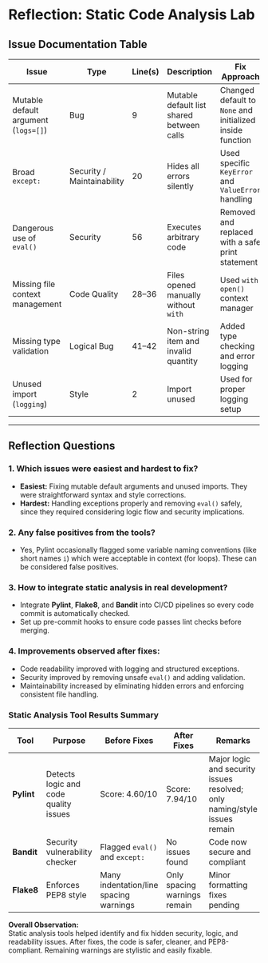 # Reflection: Static Code Analysis Lab

## Issue Documentation Table

| **Issue** | **Type** | **Line(s)** | **Description** | **Fix Approach** |
|------------|-----------|--------------|------------------|------------------|
| Mutable default argument (`logs=[]`) | Bug | 9 | Mutable default list shared between calls | Changed default to `None` and initialized inside function |
| Broad `except:` | Security / Maintainability | 20 | Hides all errors silently | Used specific `KeyError` and `ValueError` handling |
| Dangerous use of `eval()` | Security | 56 | Executes arbitrary code | Removed and replaced with a safe print statement |
| Missing file context management | Code Quality | 28–36 | Files opened manually without `with` | Used `with open()` context manager |
| Missing type validation | Logical Bug | 41–42 | Non-string item and invalid quantity | Added type checking and error logging |
| Unused import (`logging`) | Style | 2 | Import unused | Used for proper logging setup |

---

## Reflection Questions

### 1. Which issues were easiest and hardest to fix?
- **Easiest:** Fixing mutable default arguments and unused imports. They were straightforward syntax and style corrections.
- **Hardest:** Handling exceptions properly and removing `eval()` safely, since they required considering logic flow and security implications.

### 2. Any false positives from the tools?
- Yes, Pylint occasionally flagged some variable naming conventions (like short names `i`) which were acceptable in context (for loops). These can be considered false positives.

### 3. How to integrate static analysis in real development?
- Integrate **Pylint**, **Flake8**, and **Bandit** into CI/CD pipelines so every code commit is automatically checked.
- Set up pre-commit hooks to ensure code passes lint checks before merging.

### 4. Improvements observed after fixes:
- Code readability improved with logging and structured exceptions.
- Security improved by removing unsafe `eval()` and adding validation.
- Maintainability increased by eliminating hidden errors and enforcing consistent file handling.
### **Static Analysis Tool Results Summary**

| **Tool** | **Purpose** | **Before Fixes** | **After Fixes** | **Remarks** |
|-----------|--------------|------------------|------------------|--------------|
| **Pylint** | Detects logic and code quality issues | Score: 4.60/10 | Score: 7.94/10 | Major logic and security issues resolved; only naming/style issues remain |
| **Bandit** | Security vulnerability checker | Flagged `eval()` and `except:` | No issues found | Code now secure and compliant |
| **Flake8** | Enforces PEP8 style | Many indentation/line spacing warnings | Only spacing warnings remain | Minor formatting fixes pending |

**Overall Observation:**  
Static analysis tools helped identify and fix hidden security, logic, and readability issues. After fixes, the code is safer, cleaner, and PEP8-compliant. Remaining warnings are stylistic and easily fixable.

